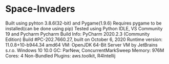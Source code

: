 # Space-Invaders
Built using pyhton 3.8.6(32-bit) and Pygame(1.9.6)
Requires pygame to be installed(can be done using pip)
Tested using Python IDLE, VS Community 19 and Pycharm
Pycharm Build Info: PyCharm 2020.2.3 (Community Edition)
                    Build #PC-202.7660.27, built on October 6, 2020
                    Runtime version: 11.0.8+10-b944.34 amd64
                    VM: OpenJDK 64-Bit Server VM by JetBrains s.r.o.
                    Windows 10 10.0
                    GC: ParNew, ConcurrentMarkSweep
                    Memory: 976M
                    Cores: 4
                    Non-Bundled Plugins: aws.toolkit, R4Intellij
